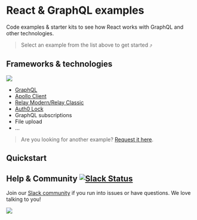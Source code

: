 # React & GraphQL examples

Code examples & starter kits to see how React works with GraphQL and other technologies.

> Select an example from the list above to get started ⤴️

## Frameworks & technologies

![](http://imgur.com/G9mMBFT.png)

* [GraphQL](http://graphql.org/)
* [Apollo Client](http://dev.apollodata.com/react/)
* [Relay Modern/Relay Classic](https://facebook.github.io/relay/)
* [Auth0 Lock](https://github.com/auth0/lock)
* GraphQL subscriptions
* File upload
* ...

> Are you looking for another example? [Request it here](https://github.com/graphcool-examples/react-graphql/issues/new).

## Quickstart

## Help & Community [![Slack Status](https://slack.graph.cool/badge.svg)](https://slack.graph.cool)

Join our [Slack community](http://slack.graph.cool/) if you run into issues or have questions. We love talking to you!

![](http://i.imgur.com/5RHR6Ku.png)
